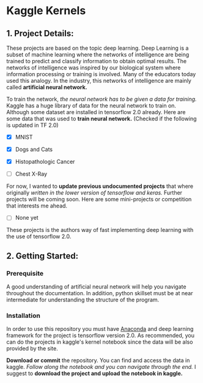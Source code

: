 # Kaggle Kernels
## 1. Project Details:
These projects are based on the topic deep learning. Deep Learning is a subset of machine learning where the networks of intelligence are being trained to predict and classify information to obtain optimal results. The networks of intelligence was inspired by our biological system where information processing or training is involved. Many of the educators today used this analogy. In the industry, this networks of intelligence are mainly called **artificial neural network.**

To train the network, *the neural network has to be given a data for training.* Kaggle has a huge library of data for the neural network to train on. Although some dataset are installed in tensorflow 2.0 already. Here are some data that was used to **train neural network.** (Checked if the following is updated in TF 2.0)

- [x] MNIST
- [x] Dogs and Cats 
- [x] Histopathologic Cancer
- [ ] Chest X-Ray


For now, I wanted to **update previous undocumented projects** that where originally *written in the lower version of tensorflow and keras.* Further projects will be coming soon. Here are some mini-projects or competition that interests me ahead.
- [ ] None yet

These projects is the authors way of fast implementing deep learning with the use of tensorflow 2.0. 

## 2. Getting Started:

### Prerequisite
A good understanding of artificial neural network will help you navigate throughout the documentation. In addition, python skillset must be at near intermediate for understanding the structure of the program. 

### Installation
In order to use this repository you must have [Anaconda](https://www.anaconda.com/distribution/) and deep learning framework for the project is tensorflow version 2.0. As recommended, you can do the projects in kaggle's kernel notebook since the data will be also provided by the site.

**Download or commit** the repository. You can find and access the data in kaggle. *Follow along the notebook and you can navigate through the end.* I suggest to **download the project and upload the notebook in kaggle.**
